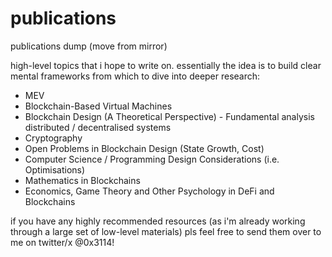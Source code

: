 # publications
publications dump (move from mirror)

high-level topics that i hope to write on. essentially the idea is to build clear mental frameworks from which to dive into deeper research:
- MEV
- Blockchain-Based Virtual Machines
- Blockchain Design (A Theoretical Perspective) - Fundamental analysis distributed / decentralised systems
- Cryptography
- Open Problems in Blockchain Design (State Growth, Cost)
- Computer Science / Programming Design Considerations (i.e. Optimisations)
- Mathematics in Blockchains
- Economics, Game Theory and Other Psychology in DeFi and Blockchains

if you have any highly recommended resources (as i'm already working through a large set of low-level materials) pls feel free to send them over to me on twitter/x @0x3114!

<!-- https://docs.github.com/en/get-started/writing-on-github/getting-started-with-writing-and-formatting-on-github/quickstart-for-writing-on-github -->
